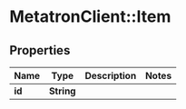 # MetatronClient::Item

## Properties
Name | Type | Description | Notes
------------ | ------------- | ------------- | -------------
**id** | **String** |  | 


